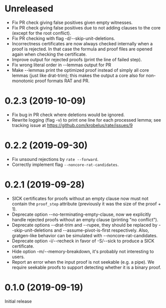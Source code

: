 # Unreleased
- Fix PR check giving false positives given empty witnesses.
- Fix PR check giving false positives due to not adding clauses to the
  core (except for the root conflict).
- Fix PR checking with flag -d/--skip-unit-deletions.
- Incorrectness certificates are now always checked internally when a
  proof is rejected. In that case the formula and proof files are
  opened again when checking the certificate.
- Improve output for rejected proofs (print the line of failed step).
- Fix wrong literal order in --lemmas output for PR
- Make --lemmas print the optimized proof instead of simply all core
  lemmas (just like drat-trim); this makes the output a core also for
  non-monotonic proof formats RAT and PR.

# 0.2.3 (2019-10-09)

- Fix bug in PR check where deletions would be ignored.
- Rewrite logging (flag -v) to print one line for each processed lemma;
  see tracking issue at https://github.com/krobelus/rate/issues/9

# 0.2.2 (2019-09-30)

- Fix unsound rejections by `rate --forward`.
- Correctly implement flag `--noncore-rat-candidates`.

# 0.2.1 (2019-09-28)

- SICK certificates for proofs without an empty clause now must not contain
  the `proof_step` attribute (previously it was the size of the proof + 1).
- Deprecate option --no-terminating-empty-clause, now we explicitly handle
  rejected proofs without an empty clause (printing "no conflict").
- Deprecate options --drat-trim and --rupee, they should be replaced by
  --skip-unit-deletions and --assume-pivot-is-first respectively.
  Also, gratgen-like behavior can be simulated with --noncore-rat-candidates.
- Deprecate option -i/--recheck in favor of -S/--sick to produce a SICK
  certificate.
- Hide option -m/--memory-breakdown, it's probably not interesting to users.
- Report an error when the input proof is not seekable (e.g. a pipe). We
  require seekable proofs to support detecting whether it is a binary proof.

# 0.1.0 (2019-09-19)

Initial release
